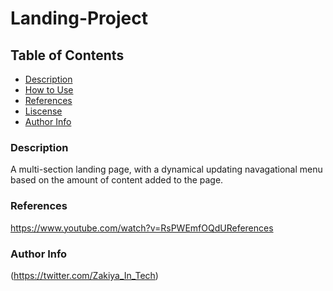 # Landing-Project

## Table of Contents
- [Description](#Decsription)
- [How to Use](#How-to-use)
- [References](#Reference)
- [Liscense](#Liscense)
- [Author Info](#Author-Info)

### Description
A multi-section landing page, with a dynamical updating navagational menu based on the amount of content added to the page.

### References
https://www.youtube.com/watch?v=RsPWEmfOQdUReferences


### Author Info
(https://twitter.com/Zakiya_In_Tech)


